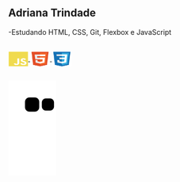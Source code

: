 ## Adriana Trindade


-Estudando HTML, CSS, Git, Flexbox e JavaScript

<div align="center">
  <a href="https://github.com/adrianatrindade">
</div>
<div style="display: inline_block"><br>
  <img align="center" alt="Rafa-Js" height="30" width="40" src="https://raw.githubusercontent.com/devicons/devicon/master/icons/javascript/javascript-plain.svg">
  <img align="center" alt="Rafa-HTML" height="30" width="40" src="https://raw.githubusercontent.com/devicons/devicon/master/icons/html5/html5-original.svg">
  <img align="center" alt="Rafa-CSS" height="30" width="40" src="https://raw.githubusercontent.com/devicons/devicon/master/icons/css3/css3-original.svg">

</div>
  
  ##
 
 
  ![Snake animation](https://github.com/rafaballerini/rafaballerini/blob/output/github-contribution-grid-snake.svg)
 

